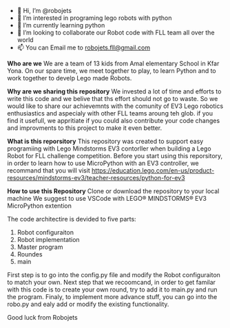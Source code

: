 - 👋 Hi, I’m @robojets
- 👀 I’m interested in programing lego robots with python
- 🌱 I’m currently learning python
- 💞️ I’m looking to collaborate our Robot code with FLL team all over the world 
- 📫 You can Email me to robojets.fll@gmail.com

<!---
robojets/robojets is a ✨ special ✨ repository because its `README.md` (this file) appears on your GitHub profile.
You can click the Preview link to take a look at your changes.
--->

**Who are we**
We are a team of 13 kids from Amal elementary School in Kfar Yona. 
On our spare time, we meet together to play, to learn Python and to work together to develp Lego made Robots.  

**Why are we sharing this repository**
We invested a lot of time and efforts to write this code and we belive that ths effort should not go to waste. 
So we would like to share our achievemnts with the comunity of EV3 Lego robotics enthusiastics and aspecialy with other FLL teams aroung teh glob.
if you find it usefull, we appritiate if you could also contribute your code changes and improvments to this project to make it even better.


**What is this reporsitory**
This repository was created to support easy programiing with Lego Mindstorms EV3 contorller when building a Lego Robot for FLL challenge competition.
Before you start using this reporsitory, in order to learn how to use MicroPython with an EV3 controller, we recommand that you will visit https://education.lego.com/en-us/product-resources/mindstorms-ev3/teacher-resources/python-for-ev3


**How to use this Repository**
Clone or download the repository to your local machine
We suggest to use VSCode with LEGO® MINDSTORMS® EV3 MicroPython extention

The code architectire is devided to five parts:
1) Robot configuraiton 
2) Robot implementation
3) Master program
4) Roundes
5) main

First step is to go into the config.py file and modify the Robot configuraiton to match your own.
Next step that we recoomcand, in order to get familar with this code is to create your own round, try to add it to main.py and run the program.
Finaly, to implement more advance stuff, you can go into the robo.py and ealy add or modify the existing functionality.


Good luck from Robojets
